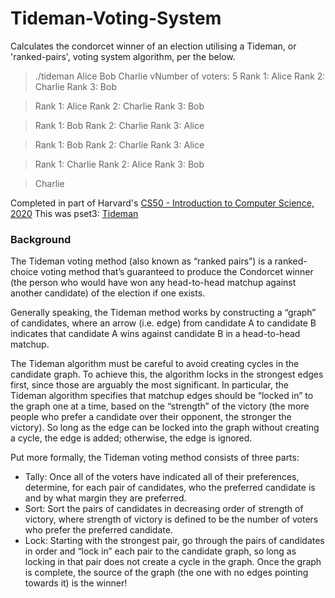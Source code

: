 # Tideman-Voting-System
Calculates the condorcet winner of an election utilising a Tideman, or 'ranked-pairs', voting system algorithm, per the below.

>./tideman Alice Bob Charlie
vNumber of voters: 5
>Rank 1: Alice
>Rank 2: Charlie
>Rank 3: Bob

>Rank 1: Alice
>Rank 2: Charlie
>Rank 3: Bob

>Rank 1: Bob
>Rank 2: Charlie
>Rank 3: Alice

>Rank 1: Bob
>Rank 2: Charlie
>Rank 3: Alice

>Rank 1: Charlie
>Rank 2: Alice
>Rank 3: Bob

>Charlie

Completed in part of Harvard's [CS50 - Introduction to Computer Science, 2020](https://cs50.harvard.edu/x/2020/)
This was pset3: [Tideman](https://cs50.harvard.edu/x/2020/psets/3/tideman/)

### Background
The Tideman voting method (also known as “ranked pairs”) is a ranked-choice voting method that’s guaranteed to produce the Condorcet winner (the person who would have won any head-to-head matchup against another candidate) of the election if one exists.

Generally speaking, the Tideman method works by constructing a “graph” of candidates, where an arrow (i.e. edge) from candidate A to candidate B indicates that candidate A wins against candidate B in a head-to-head matchup.

The Tideman algorithm must be careful to avoid creating cycles in the candidate graph. To achieve this, the algorithm locks in the strongest edges first, since those are arguably the most significant. In particular, the Tideman algorithm specifies that matchup edges should be “locked in” to the graph one at a time, based on the “strength” of the victory (the more people who prefer a candidate over their opponent, the stronger the victory). So long as the edge can be locked into the graph without creating a cycle, the edge is added; otherwise, the edge is ignored.

Put more formally, the Tideman voting method consists of three parts:

- Tally: Once all of the voters have indicated all of their preferences, determine, for each pair of candidates, who the preferred candidate is and by what margin they are preferred.
- Sort: Sort the pairs of candidates in decreasing order of strength of victory, where strength of victory is defined to be the number of voters who prefer the preferred candidate.
- Lock: Starting with the strongest pair, go through the pairs of candidates in order and “lock in” each pair to the candidate graph, so long as locking in that pair does not create a cycle in the graph.
Once the graph is complete, the source of the graph (the one with no edges pointing towards it) is the winner!

